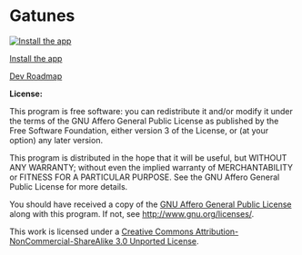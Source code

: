 Gatunes
=======

[![Install the app](http://gatunes.com/img/screenshoot.jpg)](https://chrome.google.com/webstore/detail/gatunes/jcbcnbikbcidmnkbfomplfjbclpfogbn)

[Install the app](https://chrome.google.com/webstore/detail/gatunes/jcbcnbikbcidmnkbfomplfjbclpfogbn)

[Dev Roadmap](https://trello.com/board/gatunes/51b0b0a7ffbf85fd02000804)

**License:**

This program is free software: you can redistribute it and/or modify
it under the terms of the GNU Affero General Public License as
published by the Free Software Foundation, either version 3 of the
License, or (at your option) any later version.

This program is distributed in the hope that it will be useful,
but WITHOUT ANY WARRANTY; without even the implied warranty of
MERCHANTABILITY or FITNESS FOR A PARTICULAR PURPOSE.  See the
GNU Affero General Public License for more details.

You should have received a copy of the [GNU Affero General Public License](https://github.com/danielesteban/Gatunes/blob/master/LICENSE)
along with this program. If not, see <http://www.gnu.org/licenses/>.

This work is licensed under a [Creative Commons Attribution-NonCommercial-ShareAlike 3.0 Unported License](https://github.com/danielesteban/Gatunes/blob/master/LICENSE).
